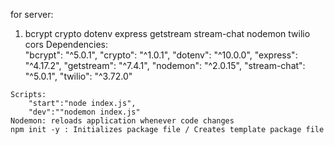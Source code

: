 for server:
 01. bcrypt crypto dotenv express getstream stream-chat nodemon twilio cors
 	Dependencies:      
			"bcrypt": "^5.0.1",
			"crypto": "^1.0.1",
			"dotenv": "^10.0.0",
			"express": "^4.17.2",
			"getstream": "^7.4.1",
			"nodemon": "^2.0.15",
			"stream-chat": "^5.0.1",
			"twilio": "^3.72.0"
			    
	Scripts: 
		"start":"node index.js",
		"dev":""nodemon index.js"
	Nodemon: reloads application whenever code changes
	npm init -y : Initializes package file / Creates template package file
	 
